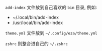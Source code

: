 `add-index` 文件放到自己喜欢的 `bin` 目录, 例如:

* ~/.local/bin/add-index
* /usr/local/bin/add-index

`theme.yml` 文件放到 `~/.config/eza/theme.yml`

`zshrc` 则整合进自己的 `~/.zshrc`

